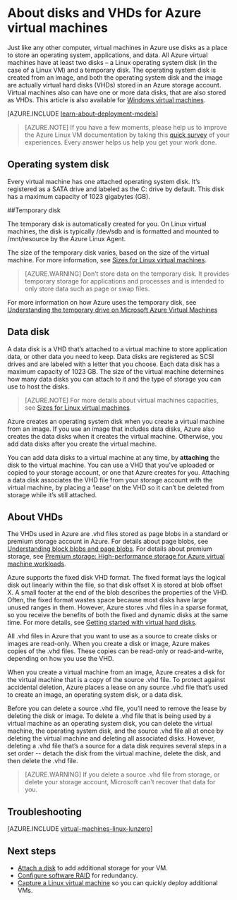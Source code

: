 <properties
    pageTitle="About disks and VHDs for Linux VMs | Microsoft Azure"
    description="Learn about the basics of disks and VHDs for Linux virtual machines in Azure."
    services="virtual-machines-linux"
    documentationCenter=""
    authors="cynthn"
    manager="timlt"
    editor="tysonn"
    tags="azure-resource-manager,azure-service-management"/>

<tags
    ms.service="virtual-machines-linux"
    ms.workload="infrastructure-services"
    ms.tgt_pltfrm="vm-linux"
    ms.devlang="na"
    ms.topic="article"
    ms.date="06/16/2016"
    ms.author="cynthn"/>

# <a name="about-disks-and-vhds-for-azure-virtual-machines"></a>About disks and VHDs for Azure virtual machines

Just like any other computer, virtual machines in Azure use disks as a place to store an operating system, applications, and data. All Azure virtual machines have at least two disks – a Linux operating system disk (in the case of a Linux VM) and a temporary disk. The operating system disk is created from an image, and both the operating system disk and the image are actually virtual hard disks (VHDs) stored in an Azure storage account. Virtual machines also can have one or more data disks, that are also stored as VHDs. This article is also available for [Windows virtual machines](virtual-machines-windows-about-disks-vhds.md).

[AZURE.INCLUDE [learn-about-deployment-models](../../includes/learn-about-deployment-models-both-include.md)]

> [AZURE.NOTE] If you have a few moments, please help us to improve the Azure Linux VM documentation by taking this [quick survey](https://aka.ms/linuxdocsurvey) of your experiences. Every answer helps us help you get your work done.

## <a name="operating-system-disk"></a>Operating system disk

Every virtual machine has one attached operating system disk. It’s registered as a SATA drive and labeled as the C: drive by default. This disk has a maximum capacity of 1023 gigabytes (GB). 

##<a name="temporary-disk"></a>Temporary disk

The temporary disk is automatically created for you. On Linux virtual machines, the disk is typically /dev/sdb and is formatted and mounted to /mnt/resource by the Azure Linux Agent.

The size of the temporary disk varies, based on the size of the virtual machine. For more information, see [Sizes for Linux virtual machines](virtual-machines-linux-sizes.md).

>[AZURE.WARNING] Don’t store data on the temporary disk. It provides temporary storage for applications and processes and is intended to only store data such as page or swap files. 

For more information on how Azure uses the temporary disk, see [Understanding the temporary drive on Microsoft Azure Virtual Machines](https://blogs.msdn.microsoft.com/mast/2013/12/06/understanding-the-temporary-drive-on-windows-azure-virtual-machines/)

## <a name="data-disk"></a>Data disk

A data disk is a VHD that’s attached to a virtual machine to store application data, or other data you need to keep. Data disks are registered as SCSI drives and are labeled with a letter that you choose.  Each data disk has a maximum capacity of 1023 GB. The size of the virtual machine determines how many data disks you can attach to it and the type of storage you can use to host the disks.

>[AZURE.NOTE] For more details about virtual machines capacities, see [Sizes for Linux virtual machines](virtual-machines-linux-sizes.md).

Azure creates an operating system disk when you create a virtual machine from an image. If you use an image that includes data disks, Azure also creates the data disks when it creates the virtual machine. Otherwise, you add data disks after you create the virtual machine.

You can add data disks to a virtual machine at any time, by **attaching** the disk to the virtual machine. You can use a VHD that you’ve uploaded or copied to your storage account, or one that Azure creates for you. Attaching a data disk associates the VHD file from your storage account with the virtual machine, by placing a ‘lease’ on the VHD so it can’t be deleted from storage while it’s still attached.

## <a name="about-vhds"></a>About VHDs

The VHDs used in Azure are .vhd files stored as page blobs in a standard or premium storage account in Azure. For details about page blobs, see [Understanding block blobs and page blobs](https://msdn.microsoft.com/library/ee691964.aspx). For details about premium storage, see [Premium storage: High-performance storage for Azure virtual machine workloads](../storage/storage-premium-storage.md).

Azure supports the fixed disk VHD format. The fixed format lays the logical disk out linearly within the file, so that disk offset X is stored at blob offset X. A small footer at the end of the blob describes the properties of the VHD. Often, the fixed format wastes space because most disks have large unused ranges in them. However, Azure stores .vhd files in a sparse format, so you receive the benefits of both the fixed and dynamic disks at the same time. For more details, see [Getting started with virtual hard disks](https://technet.microsoft.com/library/dd979539.aspx).

All .vhd files in Azure that you want to use as a source to create disks or images are read-only. When you create a disk or image, Azure makes copies of the .vhd files. These copies can be read-only or read-and-write, depending on how you use the VHD.

When you create a virtual machine from an image, Azure creates a disk for the virtual machine that is a copy of the source .vhd file. To protect against accidental deletion, Azure places a lease on any source .vhd file that’s used to create an image, an operating system disk, or a data disk.

Before you can delete a source .vhd file, you’ll need to remove the lease by deleting the disk or image. To delete a .vhd file that is being used by a virtual machine as an operating system disk, you can delete the virtual machine, the operating system disk, and the source .vhd file all at once by deleting the virtual machine and deleting all associated disks. However, deleting a .vhd file that’s a source for a data disk requires several steps in a set order -- detach the disk from the virtual machine, delete the disk, and then delete the .vhd file.

>[AZURE.WARNING] If you delete a source .vhd file from storage, or delete your storage account, Microsoft can't recover that data for you.


## <a name="troubleshooting"></a>Troubleshooting
[AZURE.INCLUDE [virtual-machines-linux-lunzero](../../includes/virtual-machines-linux-lunzero.md)]

## <a name="next-steps"></a>Next steps

-  [Attach a disk](virtual-machines-linux-add-disk.md) to add additional storage for your VM.
-  [Configure software RAID](virtual-machines-linux-configure-raid.md) for redundancy.
-  [Capture a Linux virtual machine](virtual-machines-linux-classic-capture-image.md) so you can quickly deploy additional VMs.


